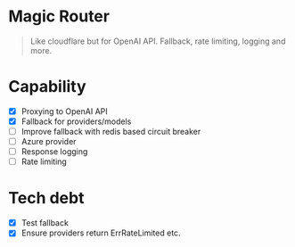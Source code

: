 # Magic Router
> Like cloudflare but for OpenAI API. Fallback, rate limiting, logging and more.


# Capability
- [x] Proxying to OpenAI API
- [x] Fallback for providers/models
- [ ] Improve fallback with redis based circuit breaker
- [ ] Azure provider
- [ ] Response logging
- [ ] Rate limiting

# Tech debt
- [x] Test fallback
- [x] Ensure providers return ErrRateLimited etc.
